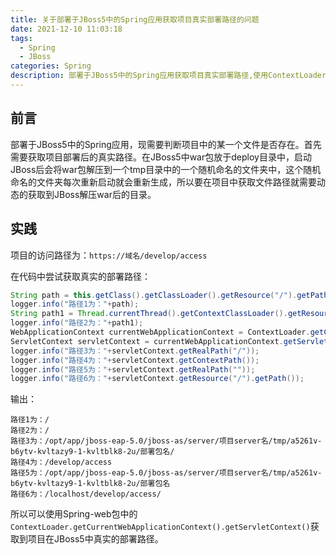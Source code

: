 ```yaml
---
title: 关于部署于JBoss5中的Spring应用获取项目真实部署路径的问题
date: 2021-12-10 11:03:18
tags:
  - Spring
  - JBoss
categories: Spring
description: 部署于JBoss5中的Spring应用获取项目真实部署路径,使用ContextLoader.getCurrentWebApplicationContext()
---
```


## 前言
部署于JBoss5中的Spring应用，现需要判断项目中的某一个文件是否存在。首先需要获取项目部署后的真实路径。在JBoss5中war包放于deploy目录中，启动JBoss后会将war包解压到一个tmp目录中的一个随机命名的文件夹中，这个随机命名的文件夹每次重新启动就会重新生成，所以要在项目中获取文件路径就需要动态的获取到JBoss解压war后的目录。

## 实践
项目的访问路径为：`https://域名/develop/access`

在代码中尝试获取真实的部署路径：


```java
String path = this.getClass().getClassLoader().getResource("/").getPath();
logger.info("路径1为："+path);
String path1 = Thread.currentThread().getContextClassLoader().getResource("/").getPath();
logger.info("路径2为："+path1);
WebApplicationContext currentWebApplicationContext = ContextLoader.getCurrentWebApplicationContext();
ServletContext servletContext = currentWebApplicationContext.getServletContext();
logger.info("路径3为："+servletContext.getRealPath("/"));
logger.info("路径4为："+servletContext.getContextPath());
logger.info("路径5为："+servletContext.getRealPath(""));
logger.info("路径6为："+servletContext.getResource("/").getPath());
```

输出： 

```
路径1为：/
路径2为：/
路径3为：/opt/app/jboss-eap-5.0/jboss-as/server/项目server名/tmp/a5261v-b6ytv-kvltazy9-1-kvltblk8-2u/部署包名/
路径4为：/develop/access
路径5为：/opt/app/jboss-eap-5.0/jboss-as/server/项目server名/tmp/a5261v-b6ytv-kvltazy9-1-kvltblk8-2u/部署包名
路径6为：/localhost/develop/access/
```

所以可以使用Spring-web包中的`ContextLoader.getCurrentWebApplicationContext().getServletContext()`获取到项目在JBoss5中真实的部署路径。